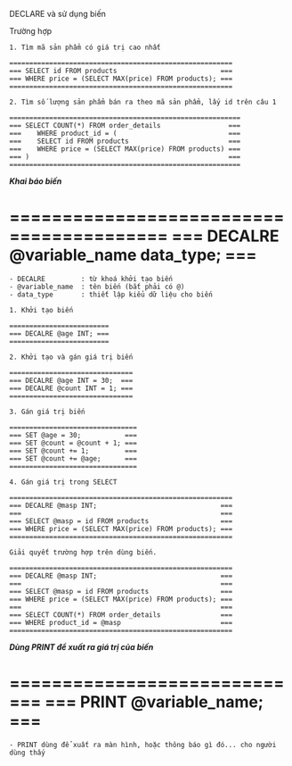 DECLARE và sử dụng biến

Trường hợp

	1. Tìm mã sản phẩm có giá trị cao nhất

	========================================================
	===	SELECT id FROM products                          ===
	===	WHERE price = (SELECT MAX(price) FROM products); ===
	========================================================

	2. Tìm số lượng sản phẩm bán ra theo mã sản phẩm, lấy id trên câu 1

	==========================================================
	=== SELECT COUNT(*) FROM order_details                 ===
	===    WHERE product_id = (                            ===
	===	   SELECT id FROM products                         ===
	===	   WHERE price = (SELECT MAX(price) FROM products) ===
	=== )                                                  ===
	==========================================================

***Khai báo biến***

=========================================
=== DECALRE @variable_name data_type; ===
=========================================

	- DECALRE         : từ khoá khởi tạo biến
	- @variable_name  : tên biến (bắt phải có @)
	- data_type       : thiết lập kiểu dữ liệu cho biến      

	1. Khởi tạo biến

    =========================
	=== DECALRE @age INT; ===
	=========================

	2. Khởi tạo và gán giá trị biến

	===============================
	=== DECALRE @age INT = 30;  ===
	=== DECALRE @count INT = 1; ===
	===============================

	3. Gán giá trị biến

	================================
	=== SET @age = 30;           ===
	=== SET @count = @count + 1; ===
	=== SET @count += 1;         ===
	=== SET @count += @age;      ===
	================================

	4. Gán giá trị trong SELECT

	========================================================
	=== DECALRE @masp INT;                               ===
    ===                                                  ===
	===	SELECT @masp = id FROM products                  ===
	===	WHERE price = (SELECT MAX(price) FROM products); ===
	========================================================

	Giải quyết trường hợp trên dùng biến.

	========================================================
	=== DECALRE @masp INT;                               ===
    ===                                                  ===
	===	SELECT @masp = id FROM products                  ===
	===	WHERE price = (SELECT MAX(price) FROM products); ===
	===                                                  ===
	=== SELECT COUNT(*) FROM order_details               ===
	=== WHERE product_id = @masp                         ===
	========================================================

***Dùng PRINT để xuất ra giá trị của biến***

=============================
=== PRINT @variable_name; ===
=============================

	- PRINT dùng để xuất ra màn hình, hoặc thông báo gì đó... cho người dùng thấy